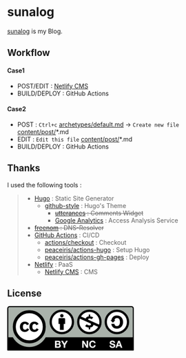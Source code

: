 # sunalog
[sunalog](https://ghsable.github.io/sunalog/) is my Blog.

## Workflow
#### Case1
* POST/EDIT : [Netlify CMS](https://sunalog.netlify.app/admin/)
* BUILD/DEPLOY : GitHub Actions

#### Case2
* POST : `Ctrl+c` [archetypes/default.md](https://github.com/ghsable/sunalog/blob/main/archetypes/default.md) -> `Create new file` [content/post/](https://github.com/ghsable/sunalog/blob/main/content/post/)\*.md
* EDIT : `Edit this file` [content/post/](https://github.com/ghsable/sunalog/blob/main/content/post/)\*.md
* BUILD/DEPLOY : GitHub Actions

## Thanks
I used the following tools :
> * [Hugo](https://gohugo.io/) : Static Site Generator
>   * [github-style](https://github.com/MeiK2333/github-style) : Hugo's Theme
>     * ~~[utterances](https://utteranc.es/) : Comments Widget~~
>     * [Google Analytics](https://analytics.google.com/analytics/web/) : Access Analysis Service
> * ~~[freenom](https://freenom.com) : DNS-Resolver~~
> * [GitHub Actions](https://github.co.jp/features/actions) : CI/CD
>   * [actions/checkout](https://github.com/actions/checkout) : Checkout
>   * [peaceiris/actions-hugo](https://github.com/peaceiris/actions-hugo) : Setup Hugo
>   * [peaceiris/actions-gh-pages](https://github.com/peaceiris/actions-gh-pages) : Deploy
> * [Netlify](https://www.netlify.com/) : PaaS
>   * [Netlify CMS](https://www.netlifycms.org/) : CMS

## License
![CC BY-NC-SA 4.0](https://raw.githubusercontent.com/ghsable/sunalog/main/static/images/uploads/by-nc-sa.webp)
